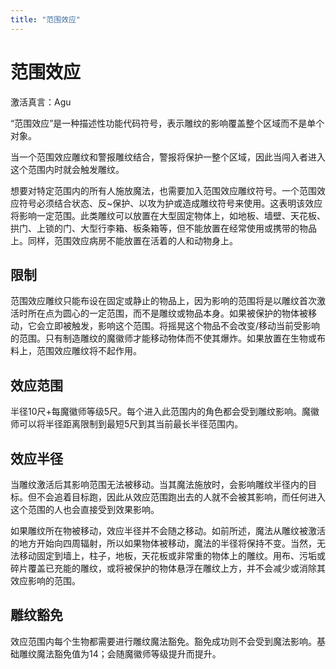 ```yaml
---
title: "范围效应"
---
```

# 范围效应

激活真言：Agu

“范围效应”是一种描述性功能代码符号，表示雕纹的影响覆盖整个区域而不是单个对象。

当一个范围效应雕纹和警报雕纹结合，警报将保护一整个区域，因此当闯入者进入这个范围内时就会触发雕纹。

想要对特定范围内的所有人施放魔法，也需要加入范围效应雕纹符号。一个范围效应符号必须结合状态、反~保护、以攻为护或造成雕纹符号来使用。这表明该效应将影响一定范围。此类雕纹可以放置在大型固定物体上，如地板、墙壁、天花板、拱门、上锁的门、大型行李箱、板条箱等，但不能放置在经常使用或携带的物品上。同样，范围效应病房不能放置在活着的人和动物身上。

## 限制

范围效应雕纹只能布设在固定或静止的物品上，因为影响的范围将是以雕纹首次激活时所在点为圆心的一定范围，而不是雕纹或物品本身。如果被保护的物体被移动，它会立即被触发，影响这个范围。将摇晃这个物品不会改变/移动当前受影响的范围。只有制造雕纹的魔徽师才能移动物体而不使其爆炸。如果放置在生物或布料上，范围效应雕纹将不起作用。

## 效应范围

半径10尺+每魔徽师等级5尺。每个进入此范围内的角色都会受到雕纹影响。魔徽师可以将半径距离限制到最短5尺到其当前最长半径范围内。

## 效应半径

当雕纹激活后其影响范围无法被移动。当其魔法施放时，会影响雕纹半径内的目标。但不会追着目标跑，因此从效应范围跑出去的人就不会被其影响，而任何进入这个范围的人也会直接受到效果影响。

如果雕纹所在物被移动，效应半径并不会随之移动。如前所述，魔法从雕纹被激活的地方开始向四周辐射，所以如果物体被移动，魔法的半径将保持不变。当然，无法移动固定到墙上，柱子，地板，天花板或非常重的物体上的雕纹。用布、污垢或碎片覆盖已充能的雕纹，或将被保护的物体悬浮在雕纹上方，并不会减少或消除其效应影响的范围。

## 雕纹豁免

效应范围内每个生物都需要进行雕纹魔法豁免。豁免成功则不会受到魔法影响。基础雕纹魔法豁免值为14；会随魔徽师等级提升而提升。